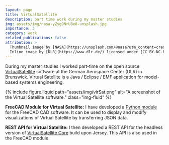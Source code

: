 ```yaml
---
layout: page
title: VirtualSatellite
description: part time work during my master studies
img: assets/img/nasa-yZygONrUBe8-unsplash.jpg
importance: 3
category: work
related_publications: false
attribution: >
  Thumbnail image by [NASA](https://unsplash.com/@nasa?utm_content=creditCopyText&utm_medium=referral&utm_source=unsplash), on [Unsplash](https://unsplash.com/photos/view-of-earth-and-satellite-yZygONrUBe8?utm_content=creditCopyText&utm_medium=referral&utm_source=unsplash). <br> 
  Inline image by [DLR](https://www.dlr.de/) licensed under [CC BY-NC-ND 3.0](https://creativecommons.org/licenses/by-nc-nd/3.0/de/)
---
```


During my master studies I worked part-time on the open source [VirtualSatellite](https://github.com/virtualsatellite) software at the German Aerospace Center (DLR) in Brunswick.
Virtual Satellite is a Java / Eclipse / EMF application for model-based systems engineering.

{% include figure.liquid
   path="assets/img/virSat.png"
   alt="A screenshot of the Virtual Satellite software."
   class="img-fluid"
%}

**FreeCAD Module for Virtual Satellite:**
I have developed a [Python module](https://github.com/virtualsatellite/VirtualSatellite4-FreeCAD-mod) for the FreeCAD CAD software.
It can be used to display and modify visualizations of Virtual Satellite by transferring JSON data.

**REST API for Virtual Satellite:**
I then developed a REST API for the headless version of [VirtualSatellite Core](https://github.com/virtualsatellite/VirtualSatellite4-Core) build upon Jersey.
This API is also used in the FreeCAD module.
